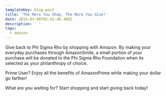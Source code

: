 ```yaml
---
templateKey: blog-post
title: 'The More You Shop, The More You Give!'
date: 2019-03-08T05:42:48.488Z
description: ' '
tags:
  - amazon
---
```

Give back to Phi Sigma Rho by shopping with Amazon. By making your everyday purchases through AmazonSmile, a small portion of your purchase will be donated to the Phi Sigma Rho Foundation when its selected as your philanthropy of choice.

Prime User? Enjoy all the benefits of AmazonPrime while making your dollar go farther! 

What are you waiting for? Start shopping and start giving back today!
